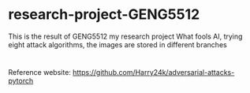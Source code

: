 # research-project-GENG5512
This is the result of GENG5512 my research project What fools AI, trying eight attack algorithms, the images are stored in different branches
# 
Reference website: https://github.com/Harry24k/adversarial-attacks-pytorch
